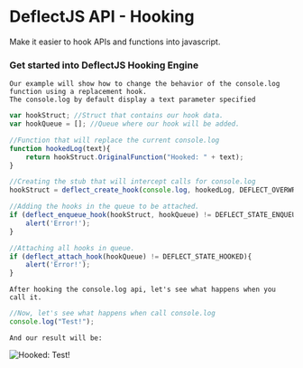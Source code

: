 # DeflectJS API - Hooking
Make it easier to hook APIs and functions into javascript.

### Get started into DeflectJS Hooking Engine
```
Our example will show how to change the behavior of the console.log function using a replacement hook.
The console.log by default display a text parameter specified 
```


```javascript
var hookStruct; //Struct that contains our hook data.
var hookQueue = []; //Queue where our hook will be added.

//Function that will replace the current console.log
function hookedLog(text){
    return hookStruct.OriginalFunction("Hooked: " + text);
}

//Creating the stub that will intercept calls for console.log
hookStruct = deflect_create_hook(console.log, hookedLog, DEFLECT_OVERWRITTEN_HOOK, console);

//Adding the hooks in the queue to be attached.
if (deflect_enqueue_hook(hookStruct, hookQueue) != DEFLECT_STATE_ENQUEUED){
    alert('Error!');
}

//Attaching all hooks in queue.
if (deflect_attach_hook(hookQueue) != DEFLECT_STATE_HOOKED){
    alert('Error!');
}
```
```
After hooking the console.log api, let's see what happens when you call it.
```
```javascript
//Now, let's see what happens when call console.log
console.log("Test!");
```
```
And our result will be:
```
<img align="center" src="https://i.imgur.com/LUtyZEM.png" alt="Hooked: Test!" style="display:block;">
